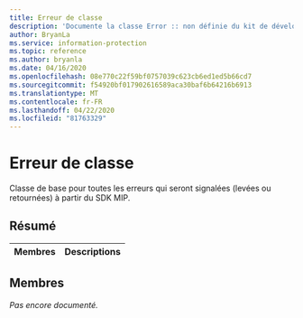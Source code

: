 ```yaml
---
title: Erreur de classe
description: 'Documente la classe Error :: non définie du kit de développement logiciel (SDK) Microsoft Information Protection (MIP).'
author: BryanLa
ms.service: information-protection
ms.topic: reference
ms.author: bryanla
ms.date: 04/16/2020
ms.openlocfilehash: 08e770c22f59bf0757039c623cb6ed1ed5b66cd7
ms.sourcegitcommit: f54920bf017902616589aca30baf6b64216b6913
ms.translationtype: MT
ms.contentlocale: fr-FR
ms.lasthandoff: 04/22/2020
ms.locfileid: "81763329"
---
```

# <a name="class-error"></a>Erreur de classe 
Classe de base pour toutes les erreurs qui seront signalées (levées ou retournées) à partir du SDK MIP.
  
## <a name="summary"></a>Résumé
 Membres                        | Descriptions                                
--------------------------------|---------------------------------------------
  
## <a name="members"></a>Membres
_Pas encore documenté._
